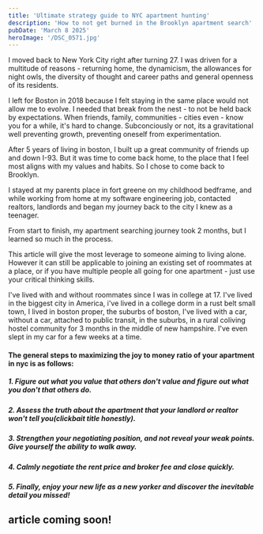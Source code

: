 ```yaml
---
title: 'Ultimate strategy guide to NYC apartment hunting'
description: 'How to not get burned in the Brooklyn apartment search'
pubDate: 'March 8 2025'
heroImage: '/DSC_0571.jpg'
---
```



I moved back to New York City right after turning 27. I was driven for a multitude of reasons - returning home, the dynamicism, the allowances for night owls, the diversity of thought and career paths and general openness of its residents. 

I left for Boston in 2018 because I felt staying in the same place would not allow me to evolve. I needed that break from the nest - to not be held back by expectations. When friends, family, communities - cities even - know you for a while, it's hard to change. Subconciously or not, its a gravitational well preventing growth, preventing oneself from experimentation.

After 5 years of living in boston, I built up a great community of friends up and down I-93. But it was time to come back home, to the place that I feel most aligns with my values and habits. So I chose to come back to Brooklyn.


I stayed at my parents place in fort greene on my childhood bedframe, and while working from home at my software engineering job, contacted realtors, landlords and began my journey back to the city I knew as a teenager.

From start to finish, my apartment searching journey took 2 months, but I learned so much in the process.



This article will give the most leverage to someone aiming to living alone. However it can still be applicable to joining an existing set of roommates at a place, or if you have multiple people all going for one apartment - just use your critical thinking skills. 

I've lived with and without roommates since I was in college at 17. I've lived in the biggest city in America, i've lived in a college dorm in a rust belt small town, I lived in boston proper, the suburbs of boston, I've lived with a car, without a car, attached to public transit, in the suburbs, in a rural coliving hostel community for 3 months in the middle of new hampshire. I've even slept in my car for a few weeks at a time.


#### The general steps to maximizing the joy to money ratio of your apartment in nyc is as follows:

##### 1. Figure out what you value that others don't value and figure out what you don't that others do.

##### 2. Assess the truth about the apartment that your landlord or realtor won't tell you(clickbait title honestly).

##### 3. Strengthen your negotiating position, and not reveal your weak points. Give yourself the ability to walk away.

##### 4. Calmly negotiate the rent price and broker fee and close quickly.

##### 5. Finally, enjoy your new life as a new yorker and discover the inevitable detail you missed!



## article coming soon!


